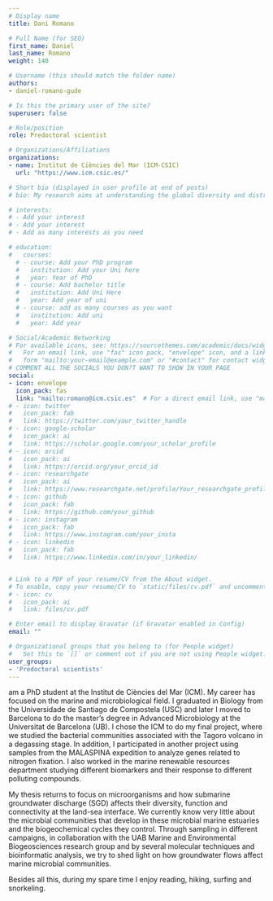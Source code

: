 ```yaml
---
# Display name
title: Dani Romano

# Full Name (for SEO)
first_name: Daniel
last_name: Romano
weight: 140

# Username (this should match the folder name)
authors:
- daniel-romano-gude

# Is this the primary user of the site?
superuser: false

# Role/position
role: Predoctoral scientist

# Organizations/Affiliations
organizations:
- name: Institut de Ciències del Mar (ICM-CSIC)
  url: "https://www.icm.csic.es/"

# Short bio (displayed in user profile at end of posts)
# bio: My research aims at understanding the global diversity and distribution of eukaryotic and prokaryotic microbes employing curated phylogenetic frameworks focusing on novel environmental taxa.

# interests:
# - Add your interest
# - Add your interest
# - Add as many interests as you need

# education:
#   courses:
  # - course: Add your PhD program
  #   institution: Add your Uni here
  #   year: Year of PhD
  # - course: Add bachelor title
  #   institution: Add Uni Here
  #   year: Add year of uni
  # - course: add as many courses as you want
  #   institution: Add uni
  #   year: Add year

# Social/Academic Networking
# For available icons, see: https://sourcethemes.com/academic/docs/widgets/#icons
#   For an email link, use "fas" icon pack, "envelope" icon, and a link in the
#   form "mailto:your-email@example.com" or "#contact" for contact widget.
# COMMENT ALL THE SOCIALS YOU DON?T WANT TO SHOW IN YOUR PAGE
social:
- icon: envelope
  icon_pack: fas
  link: "mailto:romano@icm.csic.es"  # For a direct email link, use "mailto:test@example.org".
# - icon: twitter
#   icon_pack: fab
#   link: https://twitter.com/your_twitter_handle
# - icon: google-scholar
#   icon_pack: ai
#   link: https://scholar.google.com/your_scholar_profile
# - icon: orcid
#   icon_pack: ai
#   link: https://orcid.org/your_orcid_id
# - icon: researchgate
#   icon_pack: ai
#   link: https://www.researchgate.net/profile/Your_researchgate_profile
# - icon: github
#   icon_pack: fab
#   link: https://github.com/your_github
# - icon: instagram
#   icon_pack: fab
#   link: https://www.instagram.com/your_insta
# - icon: linkedin
#   icon_pack: fab
#   link: https://www.linkedin.com/in/your_linkedin/


# Link to a PDF of your resume/CV from the About widget.
# To enable, copy your resume/CV to `static/files/cv.pdf` and uncomment the lines below.
# - icon: cv
#   icon_pack: ai
#   link: files/cv.pdf

# Enter email to display Gravatar (if Gravatar enabled in Config)
email: ""

# Organizational groups that you belong to (for People widget)
#   Set this to `[]` or comment out if you are not using People widget.
user_groups:
- 'Predoctoral scientists'
---
```

 am a PhD student at the Institut de Ciències del Mar (ICM). My career has focused on the marine and microbiological field. I graduated in Biology from the Universidade de Santiago de Compostela (USC) and later I moved to Barcelona to do the master’s degree in Advanced Microbiology at the Universitat de Barcelona (UB). I chose the ICM to do my final project, where we studied the bacterial communities associated with the Tagoro volcano in a degassing stage. In addition, I participated in another project using samples from the MALASPINA expedition to analyze genes related to nitrogen fixation. I also worked in the marine renewable resources department studying different biomarkers and their response to different polluting compounds.

My thesis returns to focus on microorganisms and how submarine groundwater discharge (SGD) affects their diversity, function and connectivity at the land-sea interface. We currently know very little about the microbial communities that develop in these microbial marine estuaries and the biogeochemical cycles they control. Through sampling in different campaigns, in collaboration with the UAB Marine and Environmental Biogeosciences research group and by several molecular techniques and bioinformatic analysis, we try to shed light on how groundwater flows affect marine microbial communities.

Besides all this, during my spare time I enjoy reading, hiking, surfing and snorkeling.
